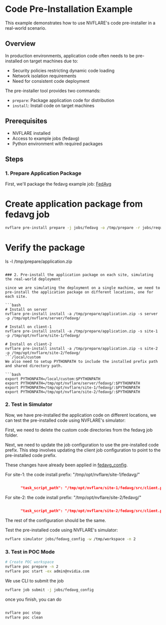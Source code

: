 # Code Pre-Installation Example

This example demonstrates how to use NVFLARE's code pre-installer in a real-world scenario.


## Overview

In production environments, application code often needs to be pre-installed on target machines due to:
- Security policies restricting dynamic code loading
- Network isolation requirements
- Need for consistent code deployment

The pre-installer tool provides two commands:
- `prepare`: Package application code for distribution
- `install`: Install code on target machines

## Prerequisites

- NVFLARE installed
- Access to example jobs (fedavg)
- Python environment with required packages

## Steps

### 1. Prepare Application Package

First, we'll package the fedavg example job:
[FedAvg](./jobs/fedavg)

# Create application package from fedavg job

```bash
nvflare pre-install prepare -j jobs/fedavg -o /tmp/prepare -r jobs/requirements.txt
```

# Verify the package
ls -l /tmp/prepare/application.zip
```

### 2. Pre-install the application package on each site, simulating the real-world deployment

since we are simulating the deployment on a single machine, we need to pre-install the application package on different locations, one for each site.

```bash
# Install on server
nvflare pre-install install -a /tmp/prepare/application.zip -s server -p /tmp/opt/nvflare/server/fedavg/

# Install on client-1
nvflare pre-install install -a /tmp/prepare/application.zip -s site-1 -p /tmp/opt/nvflare/site-1/fedavg/

# Install on client-2
nvflare pre-install install -a /tmp/prepare/application.zip -s site-2 -p /tmp/opt/nvflare/site-2/fedavg/
```/local/custom
We also need to setup PYTHONPATH to include the installed prefix path and shared directory path.

```bash
export PYTHONPATH=/local/custom:$PYTHONPATH
export PYTHONPATH=/tmp/opt/nvflare/server/fedavg/:$PYTHONPATH
export PYTHONPATH=/tmp/opt/nvflare/site-1/fedavg/:$PYTHONPATH
export PYTHONPATH=/tmp/opt/nvflare/site-2/fedavg/:$PYTHONPATH
```

### 2. Test in Simulator

Now, we have pre-installed the application code on different locations, we can test the pre-installed code using NVFLARE's simulator:

First, we need to delete the custom code directories from the fedavg job folder.

Next, we need to update the job configuration to use the pre-installed code prefix. This step involves updating the client job configuration to point to the pre-installed code prefix.

These changes have already been applied in [fedavg_config](./jobs/fedavg_config).

For site-1: 
the code install prefix: "/tmp/opt/nvflare/site-1/fedavg/"
```json

       "task_script_path": "/tmp/opt/nvflare/site-1/fedavg/src/client.py",
```
For site-2: 
the code install prefix: "/tmp/opt/nvflare/site-2/fedavg/"
```json

       "task_script_path": "/tmp/opt/nvflare/site-2/fedavg/src/client.py",
```

The rest of the configuration should be the same. 


Test the pre-installed code using NVFLARE's simulator:

```bash
nvflare simulator jobs/fedavg_config -w /tmp/workspace -n 2
```

### 3. Test in POC Mode


```bash
# Create POC workspace
nvflare poc prepare -n 2
nvflare poc start -ex admin@nvidia.com

```

We use CLI to submit the job

```bash
nvflare job submit -j jobs/fedavg_config
```

once you finish, you can do 

```bash

nvflare poc stop
nvflare poc clean
```
